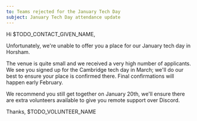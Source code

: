 ```yaml
---
to: Teams rejected for the January Tech Day
subject: January Tech Day attendance update
---
```


Hi $TODO_CONTACT_GIVEN_NAME,

Unfortunately, we're unable to offer you a place for our January tech day in Horsham.

The venue is quite small and we received a very high number of applicants. We see you signed up for the Cambridge tech day in March; we'll do our best to ensure your place is confirmed there. Final confirmations will happen early February.

We recommend you still get together on January 20th, we'll ensure there are extra volunteers available to give you remote support over Discord.

Thanks, $TODO_VOLUNTEER_NAME
